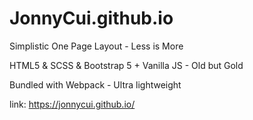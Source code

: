 # JonnyCui.github.io

Simplistic One Page Layout - Less is More

HTML5 & SCSS & Bootstrap 5 + Vanilla JS - Old but Gold

Bundled with Webpack - Ultra lightweight

link: https://jonnycui.github.io/
